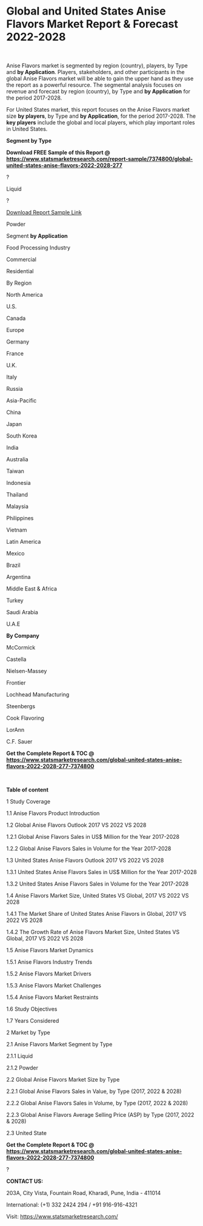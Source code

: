 <h1>Global and United States Anise Flavors Market Report & Forecast 2022-2028</h1><br/><p>Anise Flavors market is segmented by region (country), players, by Type and <strong>by Application</strong>. Players, stakeholders, and other participants in the global Anise Flavors market will be able to gain the upper hand as they use the report as a powerful resource. The segmental analysis focuses on revenue and forecast by region (country), by Type and <strong>by Application</strong> for the period 2017-2028.</p>
 
 
 
 <p>For United States market, this report focuses on the Anise Flavors market size <strong>by players</strong>, by Type and <strong>by Application</strong>, for the period 2017-2028. The <strong>key players</strong> include the global and local players, which play important roles in United States.</p>
 
 
 
 <p><strong>Segment by Type</strong></p>
 
 
 
 <div><b>Download FREE Sample of this Report @ <a href="https://www.statsmarketresearch.com/download-free-sample/7374800/global-united-states-anise-flavors-2022-2028-277">https://www.statsmarketresearch.com/report-sample/7374800/global-united-states-anise-flavors-2022-2028-277</a></b></div>
 
 
 
 <p>? </p>
 
 
 
 <p>Liquid</p>
 
 
 
 <p>? </p>
 
 
 
 <p><a href="https://www.statsmarketresearch.com/download-free-sample/7374800/global-united-states-anise-flavors-2022-2028-277">Download Report Sample Link</a></p>
 
 
 
 <p>Powder</p>
 
 
 
 <p>Segment <strong>by Application</strong></p>
 
 
 
 <p>Food Processing Industry</p>
 
 
 
 <p>Commercial</p>
 
 
 
 <p>Residential</p>
 
 
 
 <p>By Region</p>
 
 
 
 <p>North America</p>
 
 
 
 <p>U.S.</p>
 
 
 
 <p>Canada</p>
 
 
 
 <p>Europe</p>
 
 
 
 <p>Germany</p>
 
 
 
 <p>France</p>
 
 
 
 <p>U.K.</p>
 
 
 
 <p>Italy</p>
 
 
 
 <p>Russia</p>
 
 
 
 <p>Asia-Pacific</p>
 
 
 
 <p>China</p>
 
 
 
 <p>Japan</p>
 
 
 
 <p>South Korea</p>
 
 
 
 <p>India</p>
 
 
 
 <p>Australia</p>
 
 
 
 <p>Taiwan</p>
 
 
 
 <p>Indonesia</p>
 
 
 
 <p>Thailand</p>
 
 
 
 <p>Malaysia</p>
 
 
 
 <p>Philippines</p>
 
 
 
 <p>Vietnam</p>
 
 
 
 <p>Latin America</p>
 
 
 
 <p>Mexico</p>
 
 
 
 <p>Brazil</p>
 
 
 
 <p>Argentina</p>
 
 
 
 <p>Middle East & Africa</p>
 
 
 
 <p>Turkey</p>
 
 
 
 <p>Saudi Arabia</p>
 
 
 
 <p>U.A.E</p>
 
 
 
 <p><strong>By Company</strong></p>
 
 
 
 <p>McCormick</p>
 
 
 
 <p>Castella</p>
 
 
 
 <p>Nielsen-Massey</p>
 
 
 
 <p>Frontier</p>
 
 
 
 <p>Lochhead Manufacturing</p>
 
 
 
 <p>Steenbergs</p>
 
 
 
 <p>Cook Flavoring</p>
 
 
 
 <p>LorAnn</p>
 
 
 
 <p>C.F. Sauer</p>
 
 
 
 <div><b>Get the Complete Report & TOC @ <a href="https://www.statsmarketresearch.com/global-united-states-anise-flavors-2022-2028-277-7374800">https://www.statsmarketresearch.com/global-united-states-anise-flavors-2022-2028-277-7374800</a></b></div>
 
 
 
 <p><br />
 
 <b>Table of content</b></p>
 
 
 
 <p>1 Study Coverage<br />
 
 1.1 Anise Flavors Product Introduction<br />
 
 1.2 Global Anise Flavors Outlook 2017 VS 2022 VS 2028<br />
 
 1.2.1 Global Anise Flavors Sales in US$ Million for the Year 2017-2028<br />
 
 1.2.2 Global Anise Flavors Sales in Volume for the Year 2017-2028<br />
 
 1.3 United States Anise Flavors Outlook 2017 VS 2022 VS 2028<br />
 
 1.3.1 United States Anise Flavors Sales in US$ Million for the Year 2017-2028<br />
 
 1.3.2 United States Anise Flavors Sales in Volume for the Year 2017-2028<br />
 
 1.4 Anise Flavors Market Size, United States VS Global, 2017 VS 2022 VS 2028<br />
 
 1.4.1 The Market Share of United States Anise Flavors in Global, 2017 VS 2022 VS 2028<br />
 
 1.4.2 The Growth Rate of Anise Flavors Market Size, United States VS Global, 2017 VS 2022 VS 2028<br />
 
 1.5 Anise Flavors Market Dynamics<br />
 
 1.5.1 Anise Flavors Industry Trends<br />
 
 1.5.2 Anise Flavors Market Drivers<br />
 
 1.5.3 Anise Flavors Market Challenges<br />
 
 1.5.4 Anise Flavors Market Restraints<br />
 
 1.6 Study Objectives<br />
 
 1.7 Years Considered<br />
 
 2 Market by Type<br />
 
 2.1 Anise Flavors Market Segment by Type<br />
 
 2.1.1 Liquid<br />
 
 2.1.2 Powder<br />
 
 2.2 Global Anise Flavors Market Size by Type<br />
 
 2.2.1 Global Anise Flavors Sales in Value, by Type (2017, 2022 & 2028)<br />
 
 2.2.2 Global Anise Flavors Sales in Volume, by Type (2017, 2022 & 2028)<br />
 
 2.2.3 Global Anise Flavors Average Selling Price (ASP) by Type (2017, 2022 & 2028)<br />
 
 2.3 United State</p>
 
 
 
 <div><b>Get the Complete Report & TOC @ <a href="https://www.statsmarketresearch.com/global-united-states-anise-flavors-2022-2028-277-7374800">https://www.statsmarketresearch.com/global-united-states-anise-flavors-2022-2028-277-7374800</a></b></div>
 
 
 
 <p>? </p>
 
 
 
 <p><b>CONTACT US:</b><br />
 
 203A, City Vista, Fountain Road, Kharadi, Pune, India - 411014<br />
 
 International: (+1) 332 2424 294 / +91 916-916-4321<br />
 
 Visit: <a href="https://www.statsmarketresearch.com/">https://www.statsmarketresearch.com/</a></p>